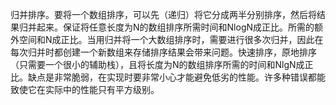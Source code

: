 归并排序。要将一个数组排序，可以先（递归）将它分成两半分别排序，然后将结果归并起来。保证将任意长度为N的数组排序所需时间和NlogN成正比。所需的额外空间和N成正比。当用归并将一个大数组排序时，需要进行很多次归并，因此在每次归并时都创建一个新数组来存储排序结果会带来问题。快速排序，原地排序（只需要一个很小的辅助栈），且将长度为N的数组排序所需的时间和NlgN成正比。缺点是非常脆弱，在实现时要非常小心才能避免低劣的性能。许多种错误都能致使它在实际中的性能只有平方级别。
